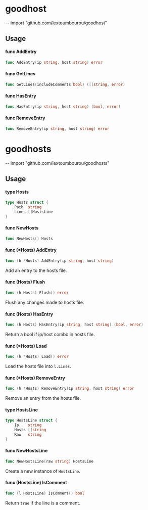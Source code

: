 # goodhost
--
    import "github.com/lextoumbourou/goodhost"


## Usage

#### func  AddEntry

```go
func AddEntry(ip string, host string) error
```

#### func  GetLines

```go
func GetLines(includeComments bool) ([]string, error)
```

#### func  HasEntry

```go
func HasEntry(ip string, host string) (bool, error)
```

#### func  RemoveEntry

```go
func RemoveEntry(ip string, host string) error
```
# goodhosts
--
    import "github.com/lextoumbourou/goodhosts"


## Usage

#### type Hosts

```go
type Hosts struct {
	Path  string
	Lines []HostsLine
}
```


#### func  NewHosts

```go
func NewHosts() Hosts
```

#### func (*Hosts) AddEntry

```go
func (h *Hosts) AddEntry(ip string, host string)
```
Add an entry to the hosts file.

#### func (Hosts) Flush

```go
func (h Hosts) Flush() error
```
Flush any changes made to hosts file.

#### func (Hosts) HasEntry

```go
func (h Hosts) HasEntry(ip string, host string) (bool, error)
```
Return a bool if ip/host combo in hosts file.

#### func (*Hosts) Load

```go
func (h *Hosts) Load() error
```
Load the hosts file into ``l.Lines``.

#### func (*Hosts) RemoveEntry

```go
func (h *Hosts) RemoveEntry(ip string, host string) error
```
Remove an entry from the hosts file.

#### type HostsLine

```go
type HostsLine struct {
	Ip    string
	Hosts []string
	Raw   string
}
```


#### func  NewHostsLine

```go
func NewHostsLine(raw string) HostsLine
```
Create a new instance of ```HostsLine```.

#### func (HostsLine) IsComment

```go
func (l HostsLine) IsComment() bool
```
Return ```true``` if the line is a comment.

